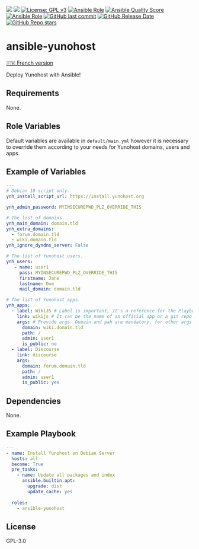 [![](https://img.shields.io/liberapay/receives/cchaudier.svg?logo=liberapay)](https://liberapay.com/cchaudier/donate)
[![](https://lab.frogg.it/lydra/yunohost/ansible-yunohost/badges/main/pipeline.svg)](https://lab.frogg.it/lydra/yunohost/ansible-yunohost/-/pipelines)
[![License: GPL v3](https://img.shields.io/badge/License-GPL%20v3-blue.svg)](http://www.gnu.org/licenses/gpl-3.0)
[![Ansible Role](https://img.shields.io/ansible/role/56544)](https://galaxy.ansible.com/lydra/yunohost)
[![Ansible Quality Score](https://img.shields.io/ansible/quality/56544)](https://galaxy.ansible.com/lydra/yunohost)
[![Ansible Role](https://img.shields.io/ansible/role/d/56544)](https://galaxy.ansible.com/lydra/yunohost)
[![GitHub last commit](https://img.shields.io/github/last-commit/LydraFr/ansible-yunohost)](https://github.com/LydraFr/ansible-yunohost)
[![GitHub Release Date](https://img.shields.io/github/release-date/LydraFr/ansible-yunohost)](https://github.com/LydraFr/ansible-yunohost)
[![GitHub Repo stars](https://img.shields.io/github/stars/LydraFr/ansible-yunohost?style=social)](https://github.com/LydraFr/ansible-yunohost)

# ansible-yunohost
[🇫🇷 French version](README-FR.md)

Deploy Yunohost with Ansible!

## Requirements

None.

## Role Variables
Default variables are available in `default/main.yml` however it is necessary to override them according to your needs for Yunohost domains, users and apps.

## Example of Variables
```yml
---
# Debian 10 script only.
ynh_install_script_url: https://install.yunohost.org

ynh_admin_password: MYINSECUREPWD_PLZ_OVERRIDE_THIS

# The list of domains.
ynh_main_domain: domain.tld
ynh_extra_domains: 
  - forum.domain.tld
  - wiki.domain.tld
ynh_ignore_dyndns_server: False

# The list of Yunohost users.
ynh_users: 
   - name: user1
     pass: MYINSECUREPWD_PLZ_OVERRIDE_THIS
     firstname: Jane
     lastname: Doe 
     mail_domain: domain.tld 

# The list of Yunohost apps.
ynh_apps: 
  - label: WikiJS # Label is important, it's a reference for the Playbook.
    link: wikijs # It can be the name of an official app or a git repo link.
    args: # Provide args. Domain and pah are mandatory, for other args read manifest.json of app.
      domain: wiki.domain.tld
      path: /
      admin: user1 
      is_public: no
  - label: Discourse
    link: discourse 
    args:
      domain: forum.domain.tld
      path: /
      admin: user1 
      is_public: yes
```

## Dependencies

None.

## Example Playbook
```yml
---
- name: Install Yunohost on Debian Server
  hosts: all
  become: True
  pre_tasks:
    - name: Update all packages and index
      ansible.builtin.apt:
        upgrade: dist
        update_cache: yes
    
  roles:
    - ansible-yunohost
```

## License

GPL-3.0
